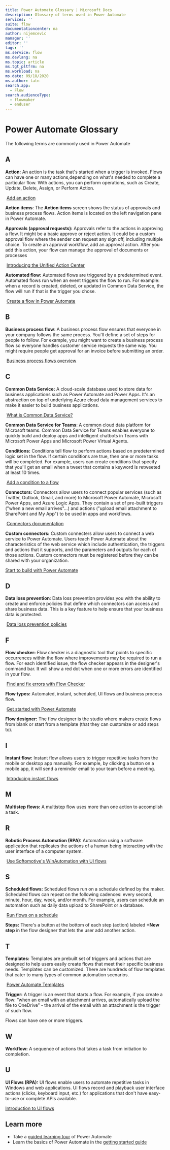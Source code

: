 ```yaml
---
title: Power Automate Glossary | Microsoft Docs
description: Glossary of terms used in Power Automate
services: ''
suite: flow
documentationcenter: na
author: nijemcevic
manager: ''
editor: ''
tags: ''
ms.service: flow
ms.devlang: na
ms.topic: article
ms.tgt_pltfrm: na
ms.workload: na
ms.date: 09/18/2020
ms.author: tatn
search.app: 
  - Flow
search.audienceType: 
  - flowmaker
  - enduser
---
```

# Power Automate Glossary

The following terms are commonly used in Power Automate

## A

**Action:** An action is the task that's started when a trigger is invoked. Flows can have one or many actions,depending on what's needed to complete a particular flow. With actions, you can perform operations, such as Create, Update, Delete, Assign, or Perform Action.

 [Add an action](multi-step-logic-flow.md)

**Action items**: The **Action items** screen shows the status of approvals and business process flows. Action items is located on the left navigation pane in Power Automate.

**Approvals (approval requests):** Approvals refer to the actions in approving a flow. It might be a basic approve or reject action. It could be a custom approval flow where the sender can request any sign off, including multiple choice. To create an approval workflow, add an approval action. After you add this action, your flow can manage the approval of documents or processes

 [Introducing the Unified Action Center](https://flow.microsoft.com/en-us/blog/introducing-the-unified-action-center/)

**Automated flow:** Automated flows are triggered by a predetermined event. Automated flows run when an event triggers the flow to run. For example: when a record is created, deleted, or updated in Common Data Service, the flow will run if that is the trigger you chose.

 [Create a flow in Power Automate](get-started-logic-flow.md)

## B

**Business process flow**: A business process flow ensures that everyone in your company follows the same process.  You'll define a set of steps for people to follow. For example, you might want to create a business process flow so everyone handles customer service requests the same way.  You might require people get approval for an invoice before submitting an order.

 [Business process flows overview](business-process-flows-overview.md)

## C

**Common Data Service:** A cloud-scale database used to store data for business applications such as Power Automate and Power Apps. It's an abstraction on top of underlying Azure cloud data management services to make it easier to build business applications.

 [What is Common Data Service?](/powerapps/maker/common-data-service/data-platform-intro)

**Common Data Service for Teams**: A common cloud data platform for Microsoft teams. Common Data Service for Teams enables everyone to quickly build and deploy apps and intelligent chatbots in Teams with Microsoft Power Apps and Microsoft Power Virtual Agents.

**Conditions:** Conditions tell flow to perform actions based on predetermined logic set in the flow. If certain conditions are true, then one or more tasks will be completed. For example, users can create conditions that specify that you'll get an email when a tweet that contains a keyword is retweeted at least 10 times.

 [Add a condition to a flow](add-condition.md)

**Connectors:** Connectors allow users to connect popular services (such as Twitter, Outlook, Gmail, and more) to Microsoft Power Automate, Microsoft Power Apps, and Azure Logic Apps. They contain a set of pre-built triggers ("when a new email arrives"…) and actions ("upload email attachment to SharePoint and My App") to be used in apps and workflows.

 [Connectors documentation](https://docs.microsoft.com/connectors/)

**Custom connectors:** Custom connecters allow users to connect a web service to Power Automate. Users teach Power Automate about the characteristics of the web service which include authentication, the triggers and actions that it supports, and the parameters and outputs for each of those actions. Custom connectors must be registered before they can be shared with your organization.

[Start to build with Power Automate](get-started-flow-dev.md)

## D

**Data loss prevention**: Data loss prevention provides you with the ability to create and enforce policies that define which connectors can access and share business data. This is a key feature to help ensure that your business data is protected.

 [Data loss prevention policies](prevent-data-loss.md)

## F

**Flow checker:** Flow checker is a diagnostic tool that points to specific occurrences within the flow where improvements may be required to run a flow. For each identified issue, the flow checker appears in the designer's command bar. It will show a red dot when one or more errors are identified in your flow.

 [Find and fix errors with Flow Checker](error-checker.md)

**Flow types:** Automated, instant, scheduled, UI flows and business process flow.

 [Get started with Power Automate](getting-started.md)

**Flow designer:** The flow designer is the studio where makers create flows from blank or start from a template (that they can customize or add steps to).

## I

**Instant flow:** Instant flow allows users to trigger repetitive tasks from the mobile or desktop app manually. For example, by clicking a button on a mobile app, it will send a reminder email to your team before a meeting.

 [Introducing instant flows](introduction-to-button-flows.md)

## M

**Multistep flows:** A multistep flow uses more than one action to accomplish a task.

## R

**Robotic Process Automation (RPA):** Automation using a software application that replicates the actions of a human being interacting with the user interface of a computer system.

 [Use Softomotive's WinAutomation with UI flows](ui-flows/create-processes.md)

## S

**Scheduled flows:** Scheduled flows run on a schedule defined by the maker. Scheduled flows can repeat on the following cadences: every second, minute, hour, day, week, and/or month. For example, users can schedule an automation such as daily data upload to SharePoint or a database.

 [Run flows on a schedule](run-scheduled-tasks.md)

**Steps:** There's a button at the bottom of each step (action) labeled **+New step** in the flow designer that lets the user add another action.

## T

**Templates:** Templates are prebuilt set of triggers and actions that are designed to help users easily create flows that meet their specific business needs. Templates can be customized. There are hundreds of flow templates that cater to many types of common automation scenarios.

 [Power Automate Templates](https://flow.microsoft.com/templates/)

**Trigger:** A trigger is an event that starts a flow.  For example, if you create a flow: “when an email with an attachment arrives, automatically upload the file to OneDrive” - the arrival of the email with an attachment is the trigger of such flow.

Flows can have one or more triggers.

## W

**Workflow:** A sequence of actions that takes a task from initiation to completion.

## U

**UI Flows (RPA):** UI flows enable users to automate repetitive tasks in
Windows and web applications. UI flows record and playback user interface actions (clicks, keyboard input, etc.) for applications that don't have easy-to-use or complete APIs available.

[Introduction to UI flows](ui-flows/overview.md)

## Learn more

* Take a [guided learning tour](https://docs.microsoft.com/learn/paths/automate-process-using-flow) of Power Automate
* Learn the basics of Power Automate in the [getting started guide](getting-started.md)
